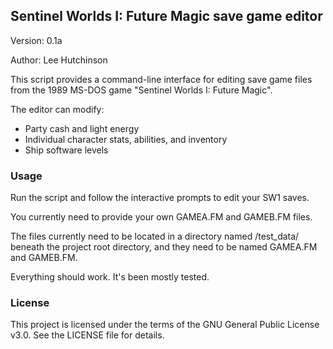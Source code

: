 ## Sentinel Worlds I: Future Magic save game editor
Version: 0.1a

Author: Lee Hutchinson

This script provides a command-line interface for editing save game files
from the 1989 MS-DOS game "Sentinel Worlds I: Future Magic".

The editor can modify:
- Party cash and light energy
- Individual character stats, abilities, and inventory
- Ship software levels

### Usage
Run the script and follow the interactive prompts to edit your SW1 saves.

You currently need to provide your own GAMEA.FM and GAMEB.FM files.

The files currently need to be located in a directory named /test_data/
beneath the project root directory, and they need to be named GAMEA.FM
and GAMEB.FM.

Everything should work. It's been mostly tested.

### License
This project is licensed under the terms of the GNU General Public License
v3.0. See the LICENSE file for details.
